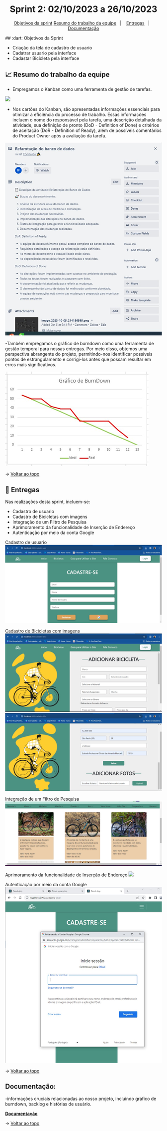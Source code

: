 <span id="topo">

<h1 align="center">Sprint 2: 02/10/2023 a 26/10/2023</h1>

<p align="center">
    <a href="#objetivos">Objetivos da sprint</a> 
    <a href="#Resumo do trabalho da equipe">Resumo do trabalho da equipe</a> &nbsp |&nbsp &nbsp
    <a href="#entregas">Entregas</a> &nbsp |&nbsp &nbsp
    <a href="#documentação">Documentação</a>
</p>

<span id="objetivos">
## :dart: Objetivos da Sprint
    
- Criação da tela de cadastro de usuario
- Cadatrar usuario pela interface
- Cadastar Bicicleta pela interface


<span id="Resumo do trabalho da equipe">
    
## :chart_with_upwards_trend: Resumo do trabalho da equipe


- Empregamos o Kanban como uma ferramenta de gestão de tarefas.

<img src="https://github.com/projetoPDali/Sprint-2/blob/main/Nova%20pasta/kanban.jpg" /> 

- Nos cartões do Kanban, são apresentadas informações essenciais para otimizar a eficiência do processo de trabalho. Essas informações incluem o nome do responsável pela tarefa, uma descrição detalhada da atividade, sua definição de pronto (DoD - Definition of Done) e critérios de aceitação (DoR - Definition of Ready), além de possíveis comentários do Product Owner após a avaliação da tarefa.

<img src="https://github.com/projetoPDali/Sprint-2/blob/main/Nova%20pasta/Screenshot_1.jpg" /> 


-Também empregamos o gráfico de burndown como uma ferramenta de gestão temporal para nossas entregas. Por meio disso, obtemos uma perspectiva abrangente do projeto, permitindo-nos identificar possíveis pontos de estrangulamento e corrigi-los antes que possam resultar em erros mais significativos.

<img src="https://github.com/projetoPDali/Sprint-2/blob/main/Nova%20pasta/burdown.jpg" /> 






→ [Voltar ao topo](#topo)
    
<span id="entregas">
        
## :rocket: Entregas
Nas realizações desta sprint, incluem-se:

- Cadastro de usuario 
- Cadastro de Bicicletas com imagens
- Integração de um Filtro de Pesquisa
- Aprimoramento da funcionalidade de Inserção de Endereço
- Autenticação por meio da conta Google


Cadastro de usuario 
<img src="https://github.com/projetoPDali/Sprint-2/blob/main/Nova%20pasta/cadastro%20de%20usario.jpg" /> 

Cadastro de Bicicletas com imagens
<img src="https://github.com/projetoPDali/Sprint-2/blob/main/Nova%20pasta/cadastro%20bike.jpg" /> 
<img src="https://github.com/projetoPDali/Sprint-2/blob/main/Nova%20pasta/cadastro%20de%20bike2.jpg" />  

Integração de um Filtro de Pesquisa
<img src="https://github.com/projetoPDali/Sprint-2/blob/main/Nova%20pasta/filtro.jpg" />  


Aprimoramento da funcionalidade de Inserção de Endereço
<img src="https://github.com/projetoPDali/Sprint-2/blob/main/Nova%20pasta/endere%C3%A7o.jpg" />  



Autenticação por meio da conta Google
<img src="https://github.com/projetoPDali/Sprint-2/blob/main/Nova%20pasta/google.jpg" />  

→ [Voltar ao topo](#topo)    
    
<span id="documentação">
    
## Documentação:

-informações cruciais relacionadas ao nosso projeto, incluindo gráfico de burndown, backlog e histórias de usuário.

<a href="https://fatecspgov-my.sharepoint.com/:x:/g/personal/flavio_linguanotto_fatec_sp_gov_br/EWSn3yPb7uRNliVHp_RgfO8BDrmqIkRlNMaj2DXPv0IZFQ?e=RSErpS"><strong>Documentação</strong></a> 



→ [Voltar ao topo](#topo)




